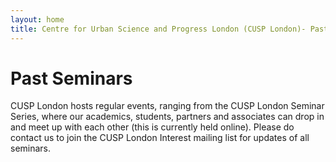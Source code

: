 ```yaml
---
layout: home
title: Centre for Urban Science and Progress London (CUSP London)- Past Seminars
---
```


<h1>Past Seminars</h1>

CUSP London hosts regular events, ranging from the CUSP London Seminar Series, where our academics, students, partners and associates can drop in and meet up with each other (this is currently held online). Please do contact us to join the CUSP London Interest mailing list for updates of all seminars.
